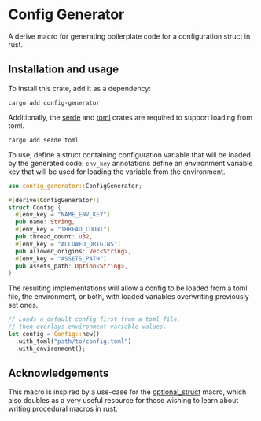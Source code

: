 # Config Generator

A derive macro for generating boilerplate code for a configuration struct in rust.

## Installation and usage

To install this crate, add it as a dependency:

`cargo add config-generator`

Additionally, the [serde](https://crates.io/crates/serde) and [toml](https://crates.io/crates/toml) crates are required
to support loading from toml.

`cargo add serde toml`

To use, define a struct containing configuration variable that will be loaded by the generated code. `env_key` annotations define an environment variable key that will be used for loading the variable from the environment.

```rust
use config_generator::ConfigGenerator;

#[derive(ConfigGenerator)]
struct Config {
  #[env_key = "NAME_ENV_KEY"]
  pub name: String,
  #[env_key = "THREAD_COUNT"]
  pub thread_count: u32,
  #[env_key = "ALLOWED_ORIGINS"]
  pub allowed_origins: Vec<String>,
  #[env_key = "ASSETS_PATH"]
  pub assets_path: Option<String>,
}
```

The resulting implementations will allow a config to be loaded from a toml file, the environment, or both, with loaded variables overwriting previously set ones.

```rust
// Loads a default config first from a toml file,
// then overlays environment variable values.
let config = Config::new()
  .with_toml("path/to/config.toml")
  .with_environment();
```

## Acknowledgements

This macro is inspired by a use-case for the [optional_struct](https://crates.io/crates/optional_struct) macro, which also doubles as a very useful resource for those wishing to learn about writing procedural macros in rust.
